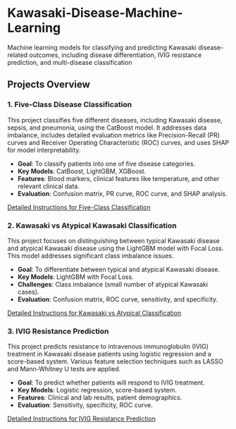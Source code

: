 # Kawasaki-Disease-Machine-Learning
Machine learning models for classifying and predicting Kawasaki disease-related outcomes, including disease differentiation, IVIG resistance prediction, and multi-disease classification

## Projects Overview

### 1. Five-Class Disease Classification

This project classifies five different diseases, including Kawasaki disease, sepsis, and pneumonia, using the CatBoost model. It addresses data imbalance, includes detailed evaluation metrics like Precision-Recall (PR) curves and Receiver Operating Characteristic (ROC) curves, and uses SHAP for model interpretability.

- **Goal**: To classify patients into one of five disease categories.
- **Key Models**: CatBoost, LightGBM, XGBoost.
- **Features**: Blood markers, clinical features like temperature, and other relevant clinical data.
- **Evaluation**: Confusion matrix, PR curve, ROC curve, and SHAP analysis.

[Detailed Instructions for Five-Class Classification](Five-Class-Disease-Classification/README.md)

### 2. Kawasaki vs Atypical Kawasaki Classification

This project focuses on distinguishing between typical Kawasaki disease and atypical Kawasaki disease using the LightGBM model with Focal Loss. This model addresses significant class imbalance issues.

- **Goal**: To differentiate between typical and atypical Kawasaki disease.
- **Key Models**: LightGBM with Focal Loss.
- **Challenges**: Class imbalance (small number of atypical Kawasaki cases).
- **Evaluation**: Confusion matrix, ROC curve, sensitivity, and specificity.

[Detailed Instructions for Kawasaki vs Atypical Classification](Kawasaki-Vs-Atypical-Kawasaki/README.md)

### 3. IVIG Resistance Prediction

This project predicts resistance to intravenous immunoglobulin (IVIG) treatment in Kawasaki disease patients using logistic regression and a score-based system. Various feature selection techniques such as LASSO and Mann-Whitney U tests are applied.

- **Goal**: To predict whether patients will respond to IVIG treatment.
- **Key Models**: Logistic regression, score-based system.
- **Features**: Clinical and lab results, patient demographics.
- **Evaluation**: Sensitivity, specificity, ROC curve.

[Detailed Instructions for IVIG Resistance Prediction](IVIG-Resistance-Prediction/README.md)
